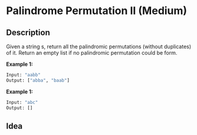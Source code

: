 # Palindrome Permutation II (Medium)

## Description

Given a string s, return all the palindromic permutations (without duplicates) of it. Return an empty list if no palindromic permutation could be form.

**Example 1:**

```python
Input: "aabb"
Output: ["abba", "baab"]
```

**Example 1:**

```python
Input: "abc"
Output: []
```

## Idea


